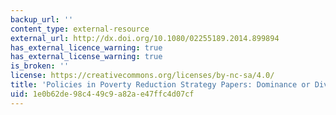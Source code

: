 ```yaml
---
backup_url: ''
content_type: external-resource
external_url: http://dx.doi.org/10.1080/02255189.2014.899894
has_external_licence_warning: true
has_external_license_warning: true
is_broken: ''
license: https://creativecommons.org/licenses/by-nc-sa/4.0/
title: 'Policies in Poverty Reduction Strategy Papers: Dominance or Diversity?'
uid: 1e0b62de-98c4-49c9-a82a-e47ffc4d07cf
---
```

